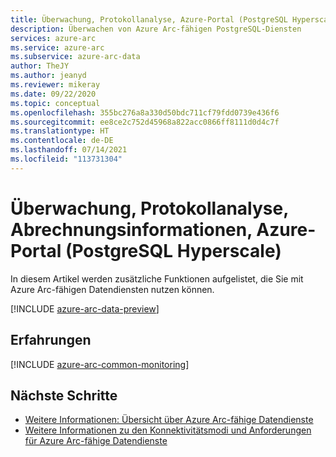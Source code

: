 ```yaml
---
title: Überwachung, Protokollanalyse, Azure-Portal (PostgreSQL Hyperscale)
description: Überwachen von Azure Arc-fähigen PostgreSQL-Diensten
services: azure-arc
ms.service: azure-arc
ms.subservice: azure-arc-data
author: TheJY
ms.author: jeanyd
ms.reviewer: mikeray
ms.date: 09/22/2020
ms.topic: conceptual
ms.openlocfilehash: 355bc276a8a330d50bdc711cf79fdd0739e436f6
ms.sourcegitcommit: ee8ce2c752d45968a822acc0866ff8111d0d4c7f
ms.translationtype: HT
ms.contentlocale: de-DE
ms.lasthandoff: 07/14/2021
ms.locfileid: "113731304"
---
```

# <a name="monitoring-log-analytics-billing-information-azure-portal-postgresql-hyperscale"></a>Überwachung, Protokollanalyse, Abrechnungsinformationen, Azure-Portal (PostgreSQL Hyperscale)

In diesem Artikel werden zusätzliche Funktionen aufgelistet, die Sie mit Azure Arc-fähigen Datendiensten nutzen können.

[!INCLUDE [azure-arc-data-preview](../../../includes/azure-arc-data-preview.md)]

## <a name="experiences"></a>Erfahrungen

[!INCLUDE [azure-arc-common-monitoring](../../../includes/azure-arc-common-monitoring.md)]

## <a name="next-steps"></a>Nächste Schritte
- [Weitere Informationen: Übersicht über Azure Arc-fähige Datendienste](overview.md)
- [Weitere Informationen zu den Konnektivitätsmodi und Anforderungen für Azure Arc-fähige Datendienste](connectivity.md)

